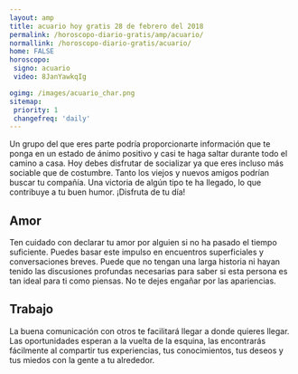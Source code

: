 ```yaml
---
layout: amp
title: acuario hoy gratis 28 de febrero del 2018 
permalink: /horoscopo-diario-gratis/amp/acuario/
normallink: /horoscopo-diario-gratis/acuario/
home: FALSE
horoscopo:
 signo: acuario
 video: 8JanYawkqIg

ogimg: /images/acuario_char.png
sitemap:
 priority: 1
 changefreq: 'daily'
---
```



Un grupo del que eres parte podría proporcionarte información que te ponga en un estado de ánimo positivo y casi te haga saltar durante todo el camino a casa. Hoy debes disfrutar de socializar ya que eres incluso más sociable que de costumbre. Tanto los viejos y nuevos amigos podrían buscar tu compañía. Una victoria de algún tipo te ha llegado, lo que contribuye a tu buen humor. ¡Disfruta de tu día!

## Amor

Ten cuidado con declarar tu amor por alguien si no ha pasado el tiempo suficiente. Puedes basar este impulso en encuentros superficiales y conversaciones breves. Puede que no tengan una larga historia ni hayan tenido las discusiones profundas necesarias para saber si esta persona es tan ideal para ti como piensas. No te dejes engañar por las apariencias.

## Trabajo

La buena comunicación con otros te facilitará llegar a donde quieres llegar. Las oportunidades esperan a la vuelta de la esquina, las encontrarás fácilmente al compartir tus experiencias, tus conocimientos, tus deseos y tus miedos con la gente a tu alrededor.